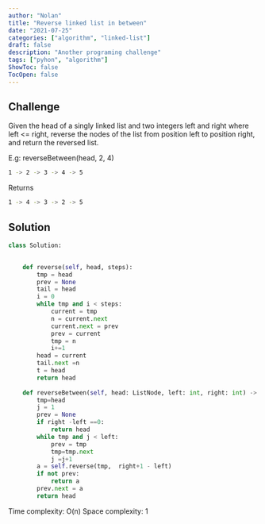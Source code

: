 ```yaml
---
author: "Nolan"
title: "Reverse linked list in between"
date: "2021-07-25"
categories: ["algorithm", "linked-list"]
draft: false
description: "Another programing challenge"
tags: ["pyhon", "algorithm"]
ShowToc: false
TocOpen: false
---
```


## Challenge

Given the head of a singly linked list and two integers left and right where left <= right, reverse the nodes of the list from position left to position right, and return the reversed list.

E.g: reverseBetween(head, 2, 4)

```bash
1 -> 2 -> 3 -> 4 -> 5
```
Returns

```bash
1 -> 4 -> 3 -> 2 -> 5
```


## Solution 

```python
class Solution:
    

    def reverse(self, head, steps):
        tmp = head
        prev = None
        tail = head
        i = 0
        while tmp and i < steps:
            current = tmp
            n = current.next
            current.next = prev
            prev = current
            tmp = n
            i+=1
        head = current
        tail.next =n
        t = head
        return head
    
    def reverseBetween(self, head: ListNode, left: int, right: int) -> ListNode:
        tmp=head
        j = 1
        prev = None
        if right -left ==0:
            return head
        while tmp and j < left:
            prev = tmp
            tmp=tmp.next
            j =j+1
        a = self.reverse(tmp,  right+1 - left)
        if not prev:
            return a
        prev.next = a
        return head
```


Time complexity: O(n)
Space complexity: 1